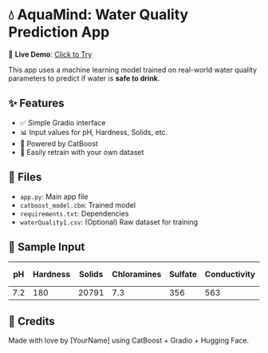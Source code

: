 # 💧 AquaMind: Water Quality Prediction App

🚀 **Live Demo**: [Click to Try](https://huggingface.co/spaces/your-username/AquaMind)

This app uses a machine learning model trained on real-world water quality parameters to predict if water is **safe to drink**.

## ✨ Features
- ✅ Simple Gradio interface
- 📊 Input values for pH, Hardness, Solids, etc.
- 🤖 Powered by CatBoost
- 📁 Easily retrain with your own dataset

## 📂 Files
- `app.py`: Main app file
- `catboost_model.cbm`: Trained model
- `requirements.txt`: Dependencies
- `waterQuality1.csv`: (Optional) Raw dataset for training

## 🧪 Sample Input
| pH | Hardness | Solids | Chloramines | Sulfate | Conductivity | Organic Carbon | Trihalomethanes | Turbidity |
|----|----------|--------|-------------|---------|--------------|----------------|------------------|-----------|
| 7.2 | 180 | 20791 | 7.3 | 356 | 563 | 10.2 | 67 | 3.9 |

## 💖 Credits
Made with love by [YourName] using CatBoost + Gradio + Hugging Face.

